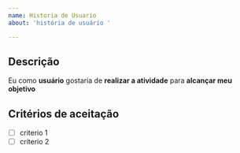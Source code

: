 ```yaml
---
name: Historia de Usuario
about: 'história de usuário '

---
```


## Descrição

Eu como **usuário** gostaria de **realizar a atividade** para **alcançar meu objetivo**

## Critérios de aceitação

- [ ] criterio 1
- [ ] criterio 2
